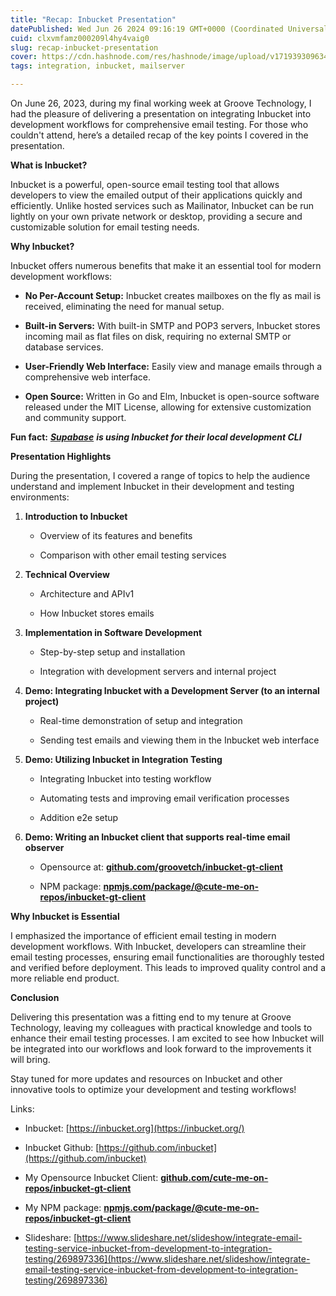 ```yaml
---
title: "Recap: Inbucket Presentation"
datePublished: Wed Jun 26 2024 09:16:19 GMT+0000 (Coordinated Universal Time)
cuid: clxvmfamz000209l4hy4vaig0
slug: recap-inbucket-presentation
cover: https://cdn.hashnode.com/res/hashnode/image/upload/v1719393096343/7cfcd278-2660-4090-88cf-14779e6599af.png
tags: integration, inbucket, mailserver

---
```


On June 26, 2023, during my final working week at Groove Technology, I had the pleasure of delivering a presentation on integrating Inbucket into development workflows for comprehensive email testing. For those who couldn't attend, here’s a detailed recap of the key points I covered in the presentation.

**What is Inbucket?**

Inbucket is a powerful, open-source email testing tool that allows developers to view the emailed output of their applications quickly and efficiently. Unlike hosted services such as Mailinator, Inbucket can be run lightly on your own private network or desktop, providing a secure and customizable solution for email testing needs.

**Why Inbucket?**

Inbucket offers numerous benefits that make it an essential tool for modern development workflows:

* **No Per-Account Setup:** Inbucket creates mailboxes on the fly as mail is received, eliminating the need for manual setup.
    
* **Built-in Servers:** With built-in SMTP and POP3 servers, Inbucket stores incoming mail as flat files on disk, requiring no external SMTP or database services.
    
* **User-Friendly Web Interface:** Easily view and manage emails through a comprehensive web interface.
    
* **Open Source:** Written in Go and Elm, Inbucket is open-source software released under the MIT License, allowing for extensive customization and community support.
    

**Fun fact:** [***Supabase***](https://supabase.com/docs/guides/cli/testing-and-linting) ***is using Inbucket for their local development CLI***

**Presentation Highlights**

During the presentation, I covered a range of topics to help the audience understand and implement Inbucket in their development and testing environments:

1. **Introduction to Inbucket**
    
    * Overview of its features and benefits
        
    * Comparison with other email testing services
        
2. **Technical Overview**
    
    * Architecture and APIv1
        
    * How Inbucket stores emails
        
3. **Implementation in Software Development**
    
    * Step-by-step setup and installation
        
    * Integration with development servers and internal project
        
4. **Demo: Integrating Inbucket with a Development Server (to an internal project)**
    
    * Real-time demonstration of setup and integration
        
    * Sending test emails and viewing them in the Inbucket web interface
        
5. **Demo: Utilizing Inbucket in Integration Testing**
    
    * Integrating Inbucket into testing workflow
        
    * Automating tests and improving email verification processes
        
    * Addition e2e setup
        
6. **Demo: Writing an Inbucket client that supports real-time email observer**
    
    * Opensource at: [**github.com/groovetch/inbucket-gt-client**](http://github.com/groovetch/inbucket-gt-client)
        
    * NPM package: [**npmjs.com/package/@cute-me-on-repos/inbucket-gt-client**](https://www.npmjs.com/package/@cute-me-on-repos/inbucket-gt-client)
        

**Why Inbucket is Essential**

I emphasized the importance of efficient email testing in modern development workflows. With Inbucket, developers can streamline their email testing processes, ensuring email functionalities are thoroughly tested and verified before deployment. This leads to improved quality control and a more reliable end product.

**Conclusion**

Delivering this presentation was a fitting end to my tenure at Groove Technology, leaving my colleagues with practical knowledge and tools to enhance their email testing processes. I am excited to see how Inbucket will be integrated into our workflows and look forward to the improvements it will bring.

Stay tuned for more updates and resources on Inbucket and other innovative tools to optimize your development and testing workflows!

Links:

* Inbucket: [https://inbucket.org](https://inbucket.org/)
    
* Inbucket Github: [https://github.com/inbucket](https://github.com/inbucket)
    
* My Opensource Inbucket Client: [**github.com/cute-me-on-repos/inbucket-gt-client**](http://github.com/cute-me-on-repos/inbucket-gt-client)
    
* My NPM package: [**npmjs.com/package/@cute-me-on-repos/inbucket-gt-client**](https://www.npmjs.com/package/@cute-me-on-repos/inbucket-gt-client)
    
* Slideshare: [https://www.slideshare.net/slideshow/integrate-email-testing-service-inbucket-from-development-to-integration-testing/269897336](https://www.slideshare.net/slideshow/integrate-email-testing-service-inbucket-from-development-to-integration-testing/269897336)